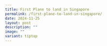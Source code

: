 ```yaml
---
title: First Plane to land in Singapore
permalink: /first-plane-to-land-in-singapore/
date: 2024-11-25
layout: post
description: ""
image: ""
variant: tiptap
---
```

